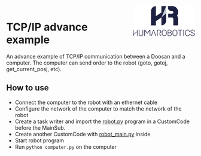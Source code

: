 <a href="https://www.humarobotics.com/">
    <img src="../../../images/Logo_HR_bleu.png" alt="HumaRobotics logo" title="HumaRobotics" align="right" height="80" />
</a>

# TCP/IP advance example

An advance example of TCP/IP communication between a Doosan and a computer. The computer can send order to the robot (goto, gotoj, get_current_posj, etc).

## How to use

- Connect the computer to the robot with an ethernet cable
- Configure the network of the computer to match the network of the robot
- Create a task writer and import the [robot.py](./robot.py) program in a CustomCode before the MainSub.
- Create another CustomCode with [robot_main.py](./robot_main.py) inside
- Start robot program
- Run `python computer.py` on the computer
